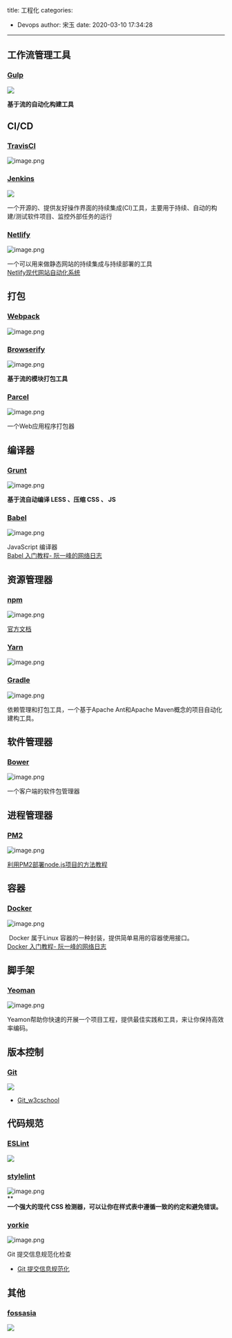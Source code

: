 title: 工程化
categories:
 - Devops
author: 宋玉
date: 2020-03-10 17:34:28
---

## 工作流管理工具

### [Gulp](https://www.gulpjs.com.cn/)
![](https://cdn.nlark.com/yuque/0/2020/png/394169/1583055008545-d3d54cdf-7889-4c11-8253-019ec94f05d9.png#align=left&display=inline&height=769&originHeight=769&originWidth=1440&size=0&status=done&style=none&width=1440)

**基于流的自动化构建工具**

## CI/CD

### [TravisCI](https://travis-ci.com/)
![image.png](https://cdn.nlark.com/yuque/0/2020/png/394169/1583066553902-124ca912-3847-49be-a4f9-ee71bebe7f9c.png#align=left&display=inline&height=764&name=image.png&originHeight=1528&originWidth=2876&size=193379&status=done&style=none&width=1438)

### [Jenkins](https://www.w3cschool.cn/jenkins/jenkins-5h3228n2.html)
![](https://cdn.nlark.com/yuque/0/2020/png/394169/1583055008357-3008e1a7-e789-48a6-8985-9abcc24536e5.png#align=left&display=inline&height=769&originHeight=769&originWidth=1440&size=0&status=done&style=none&width=1440)

一个开源的、提供友好操作界面的持续集成(CI)工具，主要用于持续、自动的构建/测试软件项目、监控外部任务的运行

### [Netlify](https://www.netlify.com/)
![image.png](https://cdn.nlark.com/yuque/0/2020/png/394169/1583074601186-a875da23-1f44-495e-9ddf-d9cd2372e9f0.png#align=left&display=inline&height=762&name=image.png&originHeight=1524&originWidth=2880&size=2688940&status=done&style=none&width=1440)

一个可以用来做静态网站的持续集成与持续部署的工具<br />[Netlify现代网站自动化系统](https://zhuanlan.zhihu.com/p/29225512)

## 打包

### [Webpack](https://www.webpackjs.com/)
![image.png](https://cdn.nlark.com/yuque/0/2020/png/394169/1583066113840-83f6d5ee-f5e0-4929-b3d4-878501c26761.png#align=left&display=inline&height=763&name=image.png&originHeight=1526&originWidth=2874&size=240214&status=done&style=none&width=1437)

### [Browserify](http://browserify.org/)
![image.png](https://cdn.nlark.com/yuque/0/2020/png/394169/1583551171201-bfac6199-ced4-49ba-9a0d-b40bee32f7f7.png#align=left&display=inline&height=760&name=image.png&originHeight=1520&originWidth=2880&size=402879&status=done&style=none&width=1440)

**基于流的模块打包工具**

### [Parcel](https://parceljs.org/getting_started.html)
![image.png](https://cdn.nlark.com/yuque/0/2020/png/394169/1583066425429-25a3b0d1-022b-4f32-acdf-80cbc260e48f.png#align=left&display=inline&height=762&name=image.png&originHeight=1524&originWidth=2880&size=380411&status=done&style=none&width=1440)

一个Web应用程序打包器

## 编译器

### [Grunt](https://gruntjs.com/)
![image.png](https://cdn.nlark.com/yuque/0/2020/png/394169/1583550522862-99393e8c-51e0-44e1-9a60-187cdfb68316.png#align=left&display=inline&height=764&name=image.png&originHeight=1528&originWidth=2878&size=471436&status=done&style=none&width=1439)

**基于流自动编译 LESS 、压缩 CSS 、 JS**

### [Babel](https://babeljs.io/)
![image.png](https://cdn.nlark.com/yuque/0/2020/png/394169/1583550934756-e20d1dcb-ac4a-4cb6-8a1b-4e86d9ad6ef2.png#align=left&display=inline&height=762&name=image.png&originHeight=1524&originWidth=2878&size=335637&status=done&style=none&width=1439)

JavaScript 编译器<br />[Babel 入门教程- 阮一峰的网络日志](http://www.ruanyifeng.com/blog/2016/01/babel.html)

## 资源管理器

### [npm](https://www.npmjs.com/)
![image.png](https://cdn.nlark.com/yuque/0/2020/png/394169/1583549622301-fa2d571f-362c-4c9b-815a-b632745ce27b.png#align=left&display=inline&height=764&name=image.png&originHeight=1528&originWidth=2876&size=1021020&status=done&style=none&width=1438)

[官方文档](https://www.npmjs.cn/)


### [Yarn](https://yarnpkg.com/)
![image.png](https://cdn.nlark.com/yuque/0/2020/png/394169/1583066228897-8b1e56dd-3249-4901-9d5d-fb5738e3eb35.png#align=left&display=inline&height=763&name=image.png&originHeight=1526&originWidth=2880&size=303280&status=done&style=none&width=1440)


### [Gradle](https://gradle.org/)
![image.png](https://cdn.nlark.com/yuque/0/2020/png/394169/1583551471964-29c95ee8-2434-4aa5-a3d8-2f2dd8f35e83.png#align=left&display=inline&height=760&name=image.png&originHeight=1520&originWidth=2870&size=549269&status=done&style=none&width=1435)

依赖管理和打包工具，一个基于Apache Ant和Apache Maven概念的项目自动化建构工具。

## 软件管理器

### [Bower](https://bower.io/)
![image.png](https://cdn.nlark.com/yuque/0/2020/png/394169/1583550741062-283a3414-c691-410f-b5cc-656ee3bbec8c.png#align=left&display=inline&height=764&name=image.png&originHeight=1528&originWidth=2880&size=440968&status=done&style=none&width=1440)

一个客户端的软件包管理器

## 进程管理器

### [PM2](https://pm2.keymetrics.io/)
![image.png](https://cdn.nlark.com/yuque/0/2020/png/394169/1583066370934-5bed5eb9-5e32-4b46-afcd-2110ae32c20c.png#align=left&display=inline&height=763&name=image.png&originHeight=1526&originWidth=2878&size=3238493&status=done&style=none&width=1439)

[利用PM2部署node.js项目的方法教程](https://www.jb51.net/article/113398.htm)

## 容器

### [Docker](https://www.docker.com/)
![image.png](https://cdn.nlark.com/yuque/0/2020/png/394169/1583066798398-a70b455f-1ef8-4143-9e03-1762cd5e87d4.png#align=left&display=inline&height=739&name=image.png&originHeight=1478&originWidth=2870&size=1133132&status=done&style=none&width=1435)

 Docker 属于Linux 容器的一种封装，提供简单易用的容器使用接口。<br />[Docker 入门教程- 阮一峰的网络日志](https://www.ruanyifeng.com/blog/2018/02/docker-tutorial.html)

## 脚手架

### [Yeoman](https://yeoman.io/)
![image.png](https://cdn.nlark.com/yuque/0/2020/png/394169/1583551269120-0db019dc-13f3-4b61-bbf0-5620e921b7a4.png#align=left&display=inline&height=765&name=image.png&originHeight=1530&originWidth=2880&size=540626&status=done&style=none&width=1440)

Yeamon帮助你快速的开展一个项目工程，提供最佳实践和工具，来让你保持高效率编码。

## 版本控制

### [Git](https://git-scm.com/doc)
![](https://cdn.nlark.com/yuque/0/2020/png/394169/1583055008515-2809075a-ed6d-474f-8d05-2c913afe9546.png#align=left&display=inline&height=769&originHeight=769&originWidth=1440&size=0&status=done&style=none&width=1440)

- [Git_w3cschool](https://www.w3cschool.cn/doc_git/)


## 代码规范

### [ESLint](https://eslint.org/)
![](https://cdn.nlark.com/yuque/0/2020/png/394169/1583055008507-33a93dab-ef5b-4c52-8823-57549507d5c8.png#align=left&display=inline&height=769&originHeight=769&originWidth=1440&size=0&status=done&style=none&width=1440)

### [stylelint](http://stylelint.cn/)
![image.png](https://cdn.nlark.com/yuque/0/2020/png/394169/1583068387727-b5f4b0c0-237b-4294-a0ad-dec3aaef2229.png#align=left&display=inline&height=760&name=image.png&originHeight=1520&originWidth=2880&size=446841&status=done&style=none&width=1440)<br />**<br />**一个强大的现代 CSS 检测器，可以让你在样式表中遵循一致的约定和避免错误。**

### [yorkie](https://www.npmjs.com/package/yorkie)
![image.png](https://cdn.nlark.com/yuque/0/2020/png/394169/1583832679195-0ce51fc9-10cf-40c1-8182-346dd89064a3.png#align=left&display=inline&height=762&name=image.png&originHeight=1524&originWidth=2880&size=321907&status=done&style=none&width=1440)

Git 提交信息规范化检查

- [Git 提交信息规范化](https://zhuanlan.zhihu.com/p/74930500)

## 其他

### [fossasia](https://blog.fossasia.org/tag/universal-cookies/)
![](https://cdn.nlark.com/yuque/0/2020/png/394169/1583055008268-f306678d-53dd-43b9-a0bf-0b1d134a3ea1.png#align=left&display=inline&height=769&originHeight=769&originWidth=1440&size=0&status=done&style=none&width=1440)


